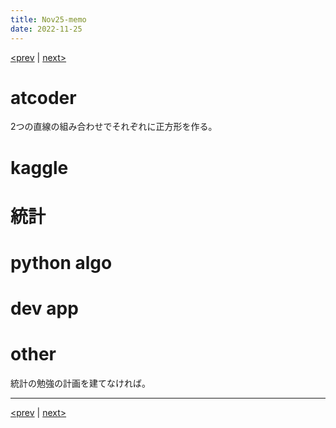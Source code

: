 ```yaml
---
title: Nov25-memo 
date: 2022-11-25 
---
```


[<prev](https://idekworks.github.io/TechnicalMemo/2022/11/24/Nov24.html) | [next>](https://idekworks.github.io/TechnicalMemo/2022/11/26/Nov26.html) 

# atcoder
2つの直線の組み合わせでそれぞれに正方形を作る。

# kaggle

# 統計

# python algo

# dev app

# other
統計の勉強の計画を建てなければ。


***

[<prev](https://idekworks.github.io/TechnicalMemo/2022/11/24/Nov24.html) | [next>](https://idekworks.github.io/TechnicalMemo/2022/11/26/Nov26.html)

